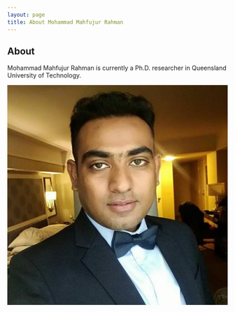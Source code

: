 ```yaml
---
layout: page
title: About Mohammad Mahfujur Rahman
---
```

## About
Mohammad Mahfujur Rahman is currently a Ph.D. researcher in Queensland University of Technology.


![Mahfuj](img/1.jpg "Mahfuj")
